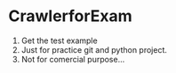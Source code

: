 # CrawlerforExam
1. Get the test example
2. Just for practice git and python project.
3. Not for comercial purpose...
